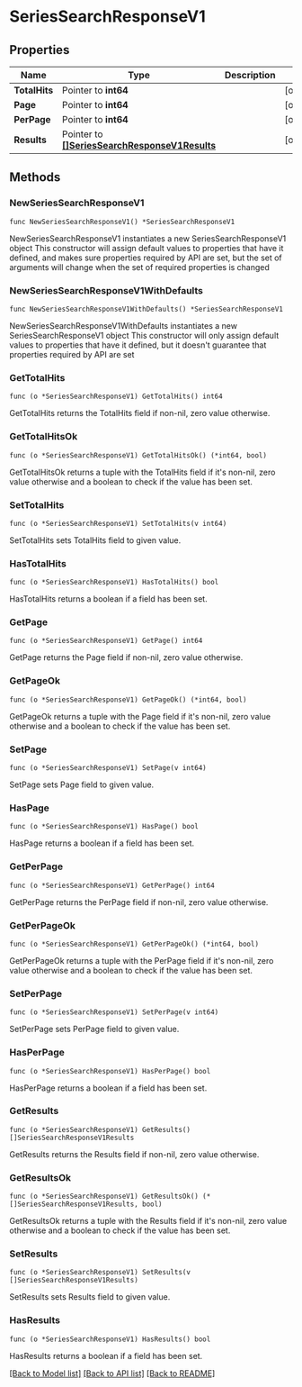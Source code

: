 # SeriesSearchResponseV1

## Properties

Name | Type | Description | Notes
------------ | ------------- | ------------- | -------------
**TotalHits** | Pointer to **int64** |  | [optional] 
**Page** | Pointer to **int64** |  | [optional] 
**PerPage** | Pointer to **int64** |  | [optional] 
**Results** | Pointer to [**[]SeriesSearchResponseV1Results**](SeriesSearchResponseV1Results.md) |  | [optional] 

## Methods

### NewSeriesSearchResponseV1

`func NewSeriesSearchResponseV1() *SeriesSearchResponseV1`

NewSeriesSearchResponseV1 instantiates a new SeriesSearchResponseV1 object
This constructor will assign default values to properties that have it defined,
and makes sure properties required by API are set, but the set of arguments
will change when the set of required properties is changed

### NewSeriesSearchResponseV1WithDefaults

`func NewSeriesSearchResponseV1WithDefaults() *SeriesSearchResponseV1`

NewSeriesSearchResponseV1WithDefaults instantiates a new SeriesSearchResponseV1 object
This constructor will only assign default values to properties that have it defined,
but it doesn't guarantee that properties required by API are set

### GetTotalHits

`func (o *SeriesSearchResponseV1) GetTotalHits() int64`

GetTotalHits returns the TotalHits field if non-nil, zero value otherwise.

### GetTotalHitsOk

`func (o *SeriesSearchResponseV1) GetTotalHitsOk() (*int64, bool)`

GetTotalHitsOk returns a tuple with the TotalHits field if it's non-nil, zero value otherwise
and a boolean to check if the value has been set.

### SetTotalHits

`func (o *SeriesSearchResponseV1) SetTotalHits(v int64)`

SetTotalHits sets TotalHits field to given value.

### HasTotalHits

`func (o *SeriesSearchResponseV1) HasTotalHits() bool`

HasTotalHits returns a boolean if a field has been set.

### GetPage

`func (o *SeriesSearchResponseV1) GetPage() int64`

GetPage returns the Page field if non-nil, zero value otherwise.

### GetPageOk

`func (o *SeriesSearchResponseV1) GetPageOk() (*int64, bool)`

GetPageOk returns a tuple with the Page field if it's non-nil, zero value otherwise
and a boolean to check if the value has been set.

### SetPage

`func (o *SeriesSearchResponseV1) SetPage(v int64)`

SetPage sets Page field to given value.

### HasPage

`func (o *SeriesSearchResponseV1) HasPage() bool`

HasPage returns a boolean if a field has been set.

### GetPerPage

`func (o *SeriesSearchResponseV1) GetPerPage() int64`

GetPerPage returns the PerPage field if non-nil, zero value otherwise.

### GetPerPageOk

`func (o *SeriesSearchResponseV1) GetPerPageOk() (*int64, bool)`

GetPerPageOk returns a tuple with the PerPage field if it's non-nil, zero value otherwise
and a boolean to check if the value has been set.

### SetPerPage

`func (o *SeriesSearchResponseV1) SetPerPage(v int64)`

SetPerPage sets PerPage field to given value.

### HasPerPage

`func (o *SeriesSearchResponseV1) HasPerPage() bool`

HasPerPage returns a boolean if a field has been set.

### GetResults

`func (o *SeriesSearchResponseV1) GetResults() []SeriesSearchResponseV1Results`

GetResults returns the Results field if non-nil, zero value otherwise.

### GetResultsOk

`func (o *SeriesSearchResponseV1) GetResultsOk() (*[]SeriesSearchResponseV1Results, bool)`

GetResultsOk returns a tuple with the Results field if it's non-nil, zero value otherwise
and a boolean to check if the value has been set.

### SetResults

`func (o *SeriesSearchResponseV1) SetResults(v []SeriesSearchResponseV1Results)`

SetResults sets Results field to given value.

### HasResults

`func (o *SeriesSearchResponseV1) HasResults() bool`

HasResults returns a boolean if a field has been set.


[[Back to Model list]](../README.md#documentation-for-models) [[Back to API list]](../README.md#documentation-for-api-endpoints) [[Back to README]](../README.md)


